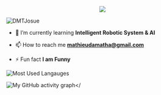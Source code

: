 
<p align="center">
<img src="https://readme-typing-svg.herokuapp.com?font=Fira+Code&pause=1000&random=false&width=435&lines=Hi+%F0%9F%91%8B%2C+I'm+Josu%C3%A9+DA-MATHA!;A+passionate+FullStack+Developer+;from+Benin">
</p>



<p align="left"> <img src="https://komarev.com/ghpvc/?username=DMTJosue&label=Profile%20views&color=0e75b6&style=flat" alt="DMTJosue" /> </p>



- 🔭 I’m currently learning **Intelligent Robotic System & AI**

- 📫 How to reach me **mathieudamatha@gmail.com**

- ⚡ Fun fact **I am Funny**




![Most Used Langauges](https://github-readme-stats.vercel.app/api/top-langs?username=DMTJosue&show_icons=true&locale=en&layout=compact&theme=tokyonight)

![My GitHub activity graph</](https://github-readme-activity-graph.vercel.app/graph?username=DMTJosue&theme=github-compact&bg_color=000000)




